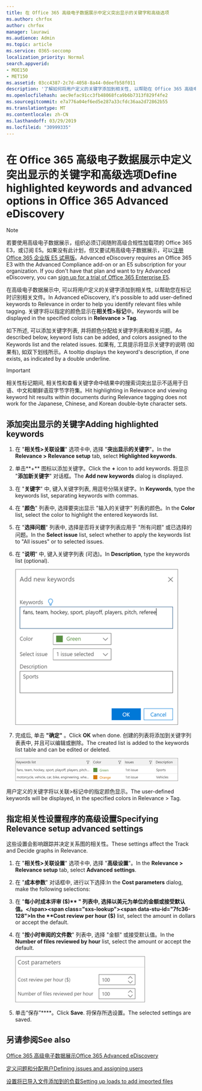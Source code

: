```yaml
---
title: 在 Office 365 高级电子数据展示中定义突出显示的关键字和高级选项
ms.author: chrfox
author: chrfox
manager: laurawi
ms.audience: Admin
ms.topic: article
ms.service: O365-seccomp
localization_priority: Normal
search.appverid:
- MOE150
- MET150
ms.assetid: 03cc4387-2c7d-4058-8a44-0deefb58f011
description: '了解如何将用户定义的关键字添加到相关性, 以帮助在 Office 365 高级电子数据展示中标记时识别相关文件, 并指定成本参数。  '
ms.openlocfilehash: aec9efac91cc3fb48068fca9b6b7313f829f4fe2
ms.sourcegitcommit: e7a776a04ef6ed5e287a33cfdc36aa2d72862b55
ms.translationtype: MT
ms.contentlocale: zh-CN
ms.lasthandoff: 03/29/2019
ms.locfileid: "30999335"
---
```

# <a name="define-highlighted-keywords-and-advanced-options-in-office-365-advanced-ediscovery"></a><span data-ttu-id="7fc36-103">在 Office 365 高级电子数据展示中定义突出显示的关键字和高级选项</span><span class="sxs-lookup"><span data-stu-id="7fc36-103">Define highlighted keywords and advanced options in Office 365 Advanced eDiscovery</span></span>

> [!NOTE]
> <span data-ttu-id="7fc36-p101">若要使用高级电子数据展示，组织必须订阅随附高级合规性加载项的 Office 365 E3，或订阅 E5。如果没有此计划，但又要试用高级电子数据展示，可以[注册 Office 365 企业版 E5 试用版](https://go.microsoft.com/fwlink/p/?LinkID=698279)。</span><span class="sxs-lookup"><span data-stu-id="7fc36-p101">Advanced eDiscovery requires an Office 365 E3 with the Advanced Compliance add-on or an E5 subscription for your organization. If you don't have that plan and want to try Advanced eDiscovery, you can [sign up for a trial of Office 365 Enterprise E5](https://go.microsoft.com/fwlink/p/?LinkID=698279).</span></span> 
  
<span data-ttu-id="7fc36-106">在高级电子数据展示中, 可以将用户定义的关键字添加到相关性, 以帮助您在标记时识别相关文件。</span><span class="sxs-lookup"><span data-stu-id="7fc36-106">In Advanced eDiscovery, it's possible to add user-defined keywords to Relevance in order to help you identify relevant files while tagging.</span></span> <span data-ttu-id="7fc36-107">关键字将以指定的颜色显示在**相关性\>标记**中。</span><span class="sxs-lookup"><span data-stu-id="7fc36-107">Keywords will be displayed in the specified colors in **Relevance \> Tag**.</span></span> 
  
<span data-ttu-id="7fc36-108">如下所述, 可以添加关键字列表, 并将颜色分配给关键字列表和相关问题。</span><span class="sxs-lookup"><span data-stu-id="7fc36-108">As described below, keyword lists can be added, and colors assigned to the Keywords list and the related issues.</span></span> <span data-ttu-id="7fc36-109">如果有, 工具提示将显示关键字的说明 (如果有), 如双下划线所示。</span><span class="sxs-lookup"><span data-stu-id="7fc36-109">A tooltip displays the keyword's description, if one exists, as indicated by a double underline.</span></span>
  
> [!IMPORTANT]
> <span data-ttu-id="7fc36-110">相关性标记期间, 相关性和查看关键字命中结果中的搜索词突出显示不适用于日语、中文和朝鲜语双字节字符集。</span><span class="sxs-lookup"><span data-stu-id="7fc36-110">Hit highlighting in Relevance and viewing keyword hit results within documents during Relevance tagging does not work for the Japanese, Chinese, and Korean double-byte character sets.</span></span> 
  
## <a name="adding-highlighted-keywords"></a><span data-ttu-id="7fc36-111">添加突出显示的关键字</span><span class="sxs-lookup"><span data-stu-id="7fc36-111">Adding highlighted keywords</span></span>

1. <span data-ttu-id="7fc36-112">在 "**相关性\>关联设置**" 选项卡中, 选择 "**突出显示的关键字**"。</span><span class="sxs-lookup"><span data-stu-id="7fc36-112">In the **Relevance \> Relevance setup** tab, select **Highlighted keywords**.</span></span>
    
2. <span data-ttu-id="7fc36-113">单击**+** 图标以添加关键字。</span><span class="sxs-lookup"><span data-stu-id="7fc36-113">Click the **+** icon to add keywords.</span></span> <span data-ttu-id="7fc36-114">将显示 "**添加新关键字**" 对话框。</span><span class="sxs-lookup"><span data-stu-id="7fc36-114">The **Add new keywords** dialog is displayed.</span></span> 
    
3. <span data-ttu-id="7fc36-115">在 "**关键字**" 中, 键入关键字列表, 用逗号分隔关键字。</span><span class="sxs-lookup"><span data-stu-id="7fc36-115">In **Keywords**, type the keywords list, separating keywords with commas.</span></span> 
    
4. <span data-ttu-id="7fc36-116">在 "**颜色**" 列表中, 选择要突出显示 "输入的关键字" 列表的颜色。</span><span class="sxs-lookup"><span data-stu-id="7fc36-116">In the **Color** list, select the color to highlight the entered keywords list.</span></span> 
    
5. <span data-ttu-id="7fc36-117">在 "**选择问题**" 列表中, 选择是否将关键字列表应用于 "所有问题" 或已选择的问题。</span><span class="sxs-lookup"><span data-stu-id="7fc36-117">In the **Select issue** list, select whether to apply the keywords list to "All issues" or to selected issues.</span></span> 
    
6. <span data-ttu-id="7fc36-118">在 "**说明**" 中, 键入关键字列表 (可选)。</span><span class="sxs-lookup"><span data-stu-id="7fc36-118">In **Description**, type the keywords list (optional).</span></span>
    
    ![添加新的关键字](media/1683a71f-0875-48fc-b4ef-01f3b0e8e8e9.png)
  
7. <span data-ttu-id="7fc36-120">完成后, 单击 **"确定"** 。</span><span class="sxs-lookup"><span data-stu-id="7fc36-120">Click **OK** when done.</span></span> <span data-ttu-id="7fc36-121">创建的列表将添加到关键字列表表中, 并且可以编辑或删除。</span><span class="sxs-lookup"><span data-stu-id="7fc36-121">The created list is added to the keywords list table and can be edited or deleted.</span></span> 
    
    ![相关性设置关键字列表](media/a05d5ec0-8bde-470d-97e2-456b169281d6.png)
  
<span data-ttu-id="7fc36-123">用户定义的关键字将以关联\>标记中的指定颜色显示。</span><span class="sxs-lookup"><span data-stu-id="7fc36-123">The user-defined keywords will be displayed, in the specified colors in Relevance \> Tag.</span></span> 
  
## <a name="specifying-relevance-setup-advanced-settings"></a><span data-ttu-id="7fc36-124">指定相关性设置程序的高级设置</span><span class="sxs-lookup"><span data-stu-id="7fc36-124">Specifying Relevance setup advanced settings</span></span>

<span data-ttu-id="7fc36-125">这些设置会影响跟踪并决定关系图的相关性。</span><span class="sxs-lookup"><span data-stu-id="7fc36-125">These settings affect the Track and Decide graphs in Relevance.</span></span>
  
1. <span data-ttu-id="7fc36-126">在 "**相关性\>关联设置**" 选项卡中, 选择 "**高级设置**"。</span><span class="sxs-lookup"><span data-stu-id="7fc36-126">In the **Relevance \> Relevance setup** tab, select **Advanced settings**.</span></span>
    
2. <span data-ttu-id="7fc36-127">在 "**成本参数**" 对话框中, 进行以下选择:</span><span class="sxs-lookup"><span data-stu-id="7fc36-127">In the **Cost parameters** dialog, make the following selections:</span></span> 
    
1. <span data-ttu-id="7fc36-128">在 "**每小时成本评审 ($)** " 列表中, 选择以美元为单位的金额或接受默认值。</span><span class="sxs-lookup"><span data-stu-id="7fc36-128">In the **Cost review per hour ($)** list, select the amount in dollars or accept the default.</span></span> 
    
2. <span data-ttu-id="7fc36-129">在 "**按小时审阅的文件数**" 列表中, 选择 "金额" 或接受默认值。</span><span class="sxs-lookup"><span data-stu-id="7fc36-129">In the **Number of files reviewed by hour** list, select the amount or accept the default.</span></span> 
    
    ![成本参数的相关性设置](media/bab7b5b7-6297-4e7c-b0a6-ba5aa8b21787.png)
  
3. <span data-ttu-id="7fc36-131">单击“保存”\*\*\*\*。</span><span class="sxs-lookup"><span data-stu-id="7fc36-131">Click **Save**.</span></span> <span data-ttu-id="7fc36-132">将保存所选设置。</span><span class="sxs-lookup"><span data-stu-id="7fc36-132">The selected settings are saved.</span></span>
    
## <a name="see-also"></a><span data-ttu-id="7fc36-133">另请参阅</span><span class="sxs-lookup"><span data-stu-id="7fc36-133">See also</span></span>

[<span data-ttu-id="7fc36-134">Office 365 高级电子数据展示</span><span class="sxs-lookup"><span data-stu-id="7fc36-134">Office 365 Advanced eDiscovery</span></span>](office-365-advanced-ediscovery.md)
  
[<span data-ttu-id="7fc36-135">定义问题和分配用户</span><span class="sxs-lookup"><span data-stu-id="7fc36-135">Defining issues and assigning users</span></span>](define-issues-and-assign-users.md)
  
[<span data-ttu-id="7fc36-136">设置将已导入文件添加到的负载</span><span class="sxs-lookup"><span data-stu-id="7fc36-136">Setting up loads to add imported files</span></span>](set-up-loads-to-add-imported-files.md)

